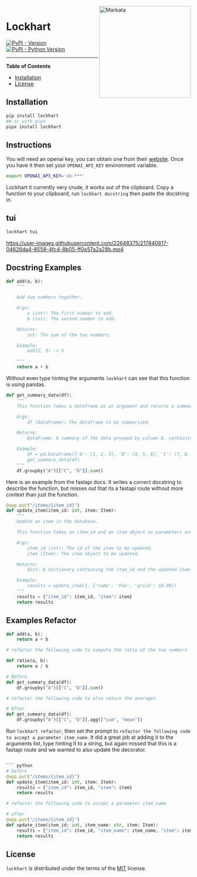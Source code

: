 <img src="https://user-images.githubusercontent.com/22648375/213756335-5695774d-fdf6-4afd-920f-36da7e2decf3.png" alt="Markata" width="250" align=right>

# Lockhart

[![PyPI - Version](https://img.shields.io/pypi/v/lockhart.svg)](https://pypi.org/project/lockhart)
[![PyPI - Python Version](https://img.shields.io/pypi/pyversions/lockhart.svg)](https://pypi.org/project/lockhart)

---

**Table of Contents**

- [Installation](#installation)
- [License](#license)

## Installation

```bash
pip install lockhart
## or with pipx
pipx install lockhart
```

## Instructions

You will need an openai key, you can obtain one from their
[website](https://beta.openai.com/account/api-keys). Once you have it then set
your `OPENAI_API_KEY` environment variable.

```bash
export OPENAI_API_KEY='sk-***'
```

Lockhart it currently very crude, it works out of the clipboard. Copy a
function to your clipboard, run `lockhart docstring` then paste the docstring
in.

## tui

```bash
lockhart tui
```

https://user-images.githubusercontent.com/22648375/217840817-04626da4-8558-4fc4-8b05-ff0e57a2a28b.mp4


## Docstring Examples

```python
def add(a, b):
    """

    Add two numbers together.

    Args:
        a (int): The first number to add.
        b (int): The second number to add.

    Returns:
        int: The sum of the two numbers.

    Example:
        add(2, 3) -> 5

    """
    return a + b
```

Without even type hinting the arguments `lockhart` can see that this function is using pandas.

```python
def get_summary_data(df):
    """
    This function takes a dataframe as an argument and returns a summary of the data grouped by column A.

    Args:
        df (DataFrame): The dataframe to be summarized.

    Returns:
        DataFrame: A summary of the data grouped by column A, containing the sum of columns C and D.

    Example:
        df = pd.DataFrame({'A': [1, 2, 3], 'B': [4, 5, 6], 'C': [7, 8, 9], 'D': [10, 11, 12]})
        get_summary_data(df)
    """
    df.groupby("A")[["C", "D"]].sum()
```

Here is an example from the fastapi docs. It writes a correct docstring to
describe the function, but misses out that its a fastapi route without more
context than just the function.

```python
@app.put("/items/{item_id}")
def update_item(item_id: int, item: Item):
    """
    Update an item in the database.

    This function takes an item_id and an item object as parameters and updates the item in the database.

    Args:
        item_id (int): The id of the item to be updated.
        item (Item): The item object to be updated.

    Returns:
        dict: A dictionary containing the item_id and the updated item.

    Example:
        results = update_item(1, {'name': 'Foo', 'price': 10.99})
    """
    results = {"item_id": item_id, "item": item}
    return results
```

## Examples Refactor

```python
def add(a, b):
    return a + b

# refactor the following code to compute the ratio of the two numbers

def ratio(a, b):
    return a / b
```

```python
# Before
def get_summary_data(df):
    df.groupby("A")[["C", "D"]].sum()

# refactor the following code to also return the averages

# After
def get_summary_data(df):
    df.groupby("A")[["C", "D"]].agg(["sum", "mean"])
```

Run `lockhart refactor`, then set the prompt to `refactor the following code to
accept a parameter item_name`. It did a great job at adding it to the
arguments list, type hinting it to a string, but again missed that this is a
fastapi route and we wanted to also update the decorator.

````python

``` python
# before
@app.put("/items/{item_id}")
def update_item(item_id: int, item: Item):
    results = {"item_id": item_id, "item": item}
    return results

# refactor the following code to accept a parameter item_name

# after
@app.put("/items/{item_id}")
def update_item(item_id: int, item_name: str, item: Item):
    results = {"item_id": item_id, "item_name": item_name, "item": item}
    return results
````

## License

`lockhart` is distributed under the terms of the
[MIT](https://spdx.org/licenses/MIT.html) license.
